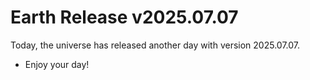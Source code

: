 # Earth Release v2025.07.07
Today, the universe has released another day with version 2025.07.07.
- Enjoy your day!
